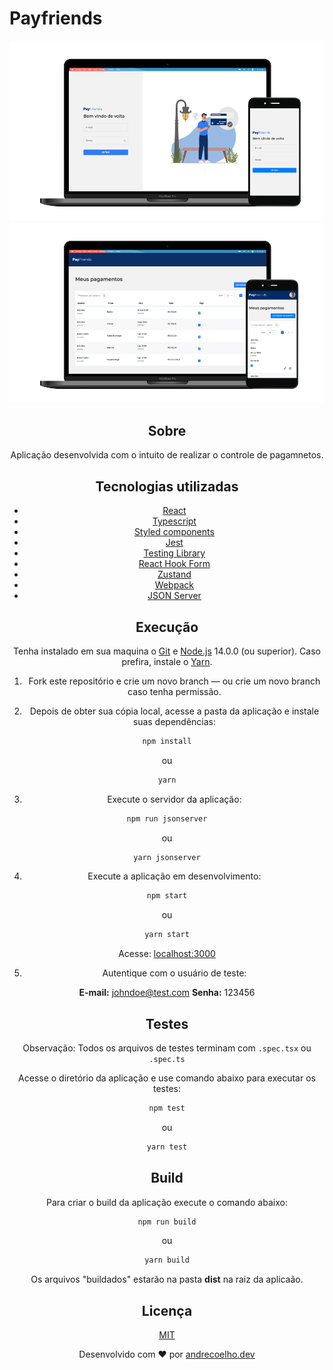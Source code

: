 # Payfriends

<center>
  <img src="./assets/example-1.png" alt="example" width="880" />
  <img src="./assets/example-2.png" alt="example" width="880" />
<center>

## Sobre

Aplicação desenvolvida com o intuito de realizar o controle de pagamnetos.

## Tecnologias utilizadas

- [React](https://reactjs.org/)
- [Typescript](https://www.typescriptlang.org/)
- [Styled components](https://styled-components.com/)
- [Jest](https://jestjs.io/)
- [Testing Library](https://testing-library.com/docs/react-testing-library/intro)
- [React Hook Form](https://react-hook-form.com/)
- [Zustand](https://github.com/pmndrs/zustand)
- [Webpack](https://webpack.js.org/)
- [JSON Server](https://github.com/typicode/json-server)

## Execução

Tenha instalado em sua maquina o [Git](http://git-scm.com/) e [Node.js](http://nodejs.org/) 14.0.0 (ou superior). Caso prefira, instale o [Yarn](https://yarnpkg.com/).

1. Fork este repositório e crie um novo branch — ou crie um novo branch caso tenha permissão.

2. Depois de obter sua cópia local, acesse a pasta da aplicação e instale suas dependências:

```sh
npm install
```

ou

```sh
yarn
```

3. Execute o servidor da aplicação:

```sh
npm run jsonserver
```

ou

```sh
yarn jsonserver
```

4. Execute a aplicação em desenvolvimento:

```sh
npm start
```

ou

```sh
yarn start
```

Acesse: [localhost:3000](http://localhost:3000)

5. Autentique com o usuário de teste:

**E-mail:** johndoe@test.com
**Senha:** 123456

## Testes

Observação: Todos os arquivos de testes terminam com `.spec.tsx` ou `.spec.ts`

Acesse o diretório da aplicação e use comando abaixo para executar os testes:

```sh
npm test
```

ou

```sh
yarn test
```

## Build

Para criar o build da aplicação execute o comando abaixo:

```sh
npm run build
```

ou

```sh
yarn build
```

Os arquivos "buildados" estarão na pasta **dist** na raiz da aplicaão.

## Licença

[MIT](https://opensource.org/licenses/MIT)

Desenvolvido com ❤️ por [andrecoelho.dev](https://andrecoelho.dev)
